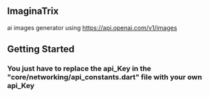 ## ImaginaTrix


ai images generator using https://api.openai.com/v1/images




## Getting Started
### You just have to replace the api_Key in the "core/networking/api_constants.dart" file with your own api_Key